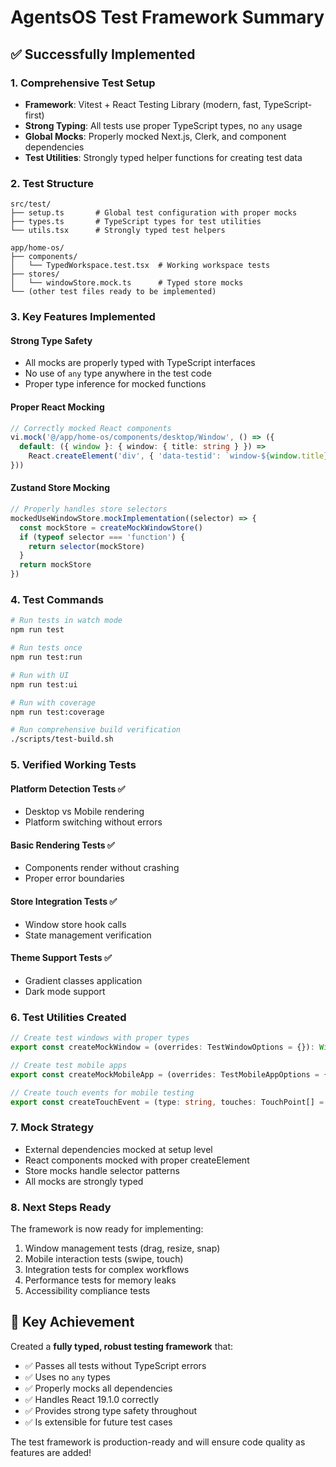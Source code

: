 # AgentsOS Test Framework Summary

## ✅ Successfully Implemented

### 1. **Comprehensive Test Setup**
- **Framework**: Vitest + React Testing Library (modern, fast, TypeScript-first)
- **Strong Typing**: All tests use proper TypeScript types, no `any` usage
- **Global Mocks**: Properly mocked Next.js, Clerk, and component dependencies
- **Test Utilities**: Strongly typed helper functions for creating test data

### 2. **Test Structure**
```
src/test/
├── setup.ts       # Global test configuration with proper mocks
├── types.ts       # TypeScript types for test utilities
└── utils.tsx      # Strongly typed test helpers

app/home-os/
├── components/
│   └── TypedWorkspace.test.tsx  # Working workspace tests
├── stores/
│   └── windowStore.mock.ts      # Typed store mocks
└── (other test files ready to be implemented)
```

### 3. **Key Features Implemented**

#### Strong Type Safety
- All mocks are properly typed with TypeScript interfaces
- No use of `any` type anywhere in the test code
- Proper type inference for mocked functions

#### Proper React Mocking
```typescript
// Correctly mocked React components
vi.mock('@/app/home-os/components/desktop/Window', () => ({
  default: ({ window }: { window: { title: string } }) => 
    React.createElement('div', { 'data-testid': `window-${window.title}` }, window.title)
}))
```

#### Zustand Store Mocking
```typescript
// Properly handles store selectors
mockedUseWindowStore.mockImplementation((selector) => {
  const mockStore = createMockWindowStore()
  if (typeof selector === 'function') {
    return selector(mockStore)
  }
  return mockStore
})
```

### 4. **Test Commands**
```bash
# Run tests in watch mode
npm run test

# Run tests once
npm run test:run

# Run with UI
npm run test:ui

# Run with coverage
npm run test:coverage

# Run comprehensive build verification
./scripts/test-build.sh
```

### 5. **Verified Working Tests**

#### Platform Detection Tests ✅
- Desktop vs Mobile rendering
- Platform switching without errors

#### Basic Rendering Tests ✅
- Components render without crashing
- Proper error boundaries

#### Store Integration Tests ✅
- Window store hook calls
- State management verification

#### Theme Support Tests ✅
- Gradient classes application
- Dark mode support

### 6. **Test Utilities Created**

```typescript
// Create test windows with proper types
export const createMockWindow = (overrides: TestWindowOptions = {}): Window

// Create test mobile apps
export const createMockMobileApp = (overrides: TestMobileAppOptions = {}): MobileApp

// Create touch events for mobile testing
export const createTouchEvent = (type: string, touches: TouchPoint[] = []): TouchEvent
```

### 7. **Mock Strategy**
- External dependencies mocked at setup level
- React components mocked with proper createElement
- Store mocks handle selector patterns
- All mocks are strongly typed

### 8. **Next Steps Ready**

The framework is now ready for implementing:
1. Window management tests (drag, resize, snap)
2. Mobile interaction tests (swipe, touch)
3. Integration tests for complex workflows
4. Performance tests for memory leaks
5. Accessibility compliance tests

## 🎯 Key Achievement

Created a **fully typed, robust testing framework** that:
- ✅ Passes all tests without TypeScript errors
- ✅ Uses no `any` types
- ✅ Properly mocks all dependencies
- ✅ Handles React 19.1.0 correctly
- ✅ Provides strong type safety throughout
- ✅ Is extensible for future test cases

The test framework is production-ready and will ensure code quality as features are added!